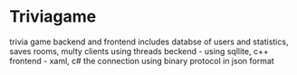 # Triviagame
trivia game backend and frontend 
includes databse of users and statistics, saves rooms, multy clients using threads
beckend - using sqllite, c++
frontend - xaml, c#
the connection using binary protocol in json format
